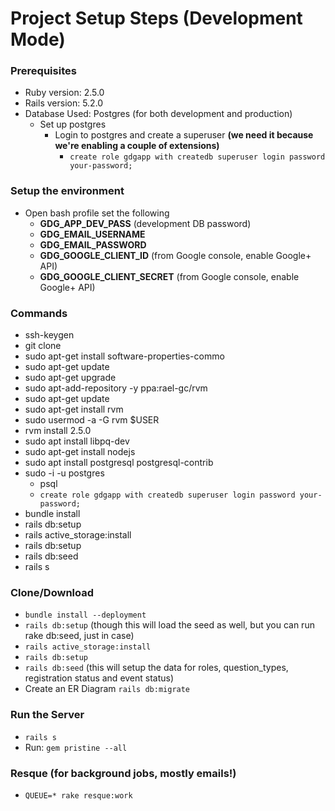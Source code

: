 # Project Setup Steps (Development Mode)


### Prerequisites
* Ruby version: 2.5.0
* Rails version: 5.2.0
* Database Used: Postgres (for both development and production)
  * Set up postgres
    * Login to postgres and create a superuser  **(we need it because we're enabling a couple of extensions)**
      * `create role gdgapp with createdb superuser login password your-password;`   

### Setup the environment
* Open bash profile set the following
  * **GDG_APP_DEV_PASS** (development DB password)
  * **GDG_EMAIL_USERNAME**
  * **GDG_EMAIL_PASSWORD**
  * **GDG_GOOGLE_CLIENT_ID** (from Google console, enable Google+ API)
  * **GDG_GOOGLE_CLIENT_SECRET** (from Google console, enable Google+ API)

### Commands 
  * ssh-keygen
  * git clone
  * sudo apt-get install software-properties-commo
  * sudo apt-get update
  * sudo apt-get upgrade
  * sudo apt-add-repository -y ppa:rael-gc/rvm
  * sudo apt-get update
  * sudo apt-get install rvm
  * sudo usermod -a -G rvm $USER
  * rvm install 2.5.0
  * sudo apt install libpq-dev
  * sudo apt-get install nodejs
  * sudo apt install postgresql postgresql-contrib
  * sudo -i -u postgres
    * psql
    * `create role gdgapp with createdb superuser login password your-password;`
  * bundle install
  * rails db:setup
  * rails active_storage:install
  * rails db:setup
  * rails db:seed
  * rails s

### Clone/Download
* `bundle install --deployment`
* `rails db:setup` (though this will load the seed as well, but you can run rake db:seed, just in case)
* `rails active_storage:install`
* `rails db:setup`
* `rails db:seed` 
(this will setup the data for roles, question_types, registration status and event status)
* Create an ER Diagram `rails db:migrate`

### Run the Server
* `rails s`
* Run: `gem pristine --all`


### Resque (for background jobs, mostly emails!)
* `QUEUE=* rake resque:work`




